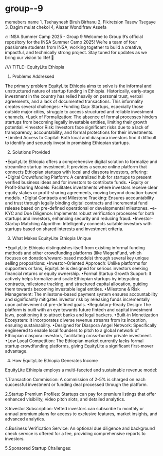 # group--9 
memebers name 
1, Tsehaynesh Biruh Birhanu 
2, Fikiretsion Tasew Tsegaye
3, Dagim mulat chekol
4, Alazar Wondifraw Assefa



🔥 INSA Summer Camp 2025 - Group 9  Welcome to Group 9’s official repository for the INSA Summer Camp 2025! We’re a team of four passionate students from INSA, working together to build a creative, impactful, and technically strong project. Stay tuned for updates as we bring our vision to life! 🚀

//// TITLE- EquityLite Ethiopia

1. Problems Addressed

The primary problem EquityLite Ethiopia aims to solve is the informal and unstructured nature of startup funding in Ethiopia. Historically, early-stage investment in the country has relied heavily on personal trust, verbal agreements, and a lack of documented transactions. This informality creates several challenges:
•Funding Gap: Startups, especially those outside major cities, struggle to access structured and reliable investment channels.
•Lack of Formalization: The absence of formal processes hinders startups from becoming legally investable entities, limiting their growth potential.
•Investor Risk: Investors face significant risks due to a lack of transparency, accountability, and formal protections for their investments.
•Limited Access to Capital: Both local and diaspora investors find it difficult to identify and securely invest in promising Ethiopian startups.

2. Solutions Provided

•EquityLite Ethiopia offers a comprehensive digital solution to formalize and streamline startup investment. It provides a secure online platform that connects Ethiopian startups with local and diaspora investors, offering:
•Digital Crowdfunding Platform: A centralized hub for startups to present verified business ideas and for investors to contribute funds.
•Equity or Profit-Sharing Models: Facilitates investments where investors receive clear equity stakes or profit-sharing agreements, moving beyond donation-based models.
•Digital Contracts and Milestone Tracking: Ensures accountability and trust through legally binding digital contracts and incremental fund release based on pre-defined operational or developmental milestones.
•e-KYC and Due Diligence: Implements robust verification processes for both startups and investors, enhancing security and reducing fraud.
•Investor-Startup Matching Algorithm: Intelligently connects suitable investors with startups based on shared interests and investment criteria.

3. What Makes EquityLite Ethiopia Unique

•EquityLite Ethiopia distinguishes itself from existing informal funding methods and other crowdfunding platforms (like WegenFund, which focuses on donation/reward-based models) through several key unique selling propositions:
•Investor-Oriented Approach: Unlike platforms for supporters or fans, EquityLite is designed for serious investors seeking financial returns or equity ownership.
•Formal Startup Growth Support: It actively helps formalize and scale Ethiopian startups by integrating contracts, milestone tracking, and structured capital allocation, guiding them towards becoming investable legal entities.
•Milestone & Risk Management: The milestone-based payment system ensures accountability and significantly mitigates investor risk by releasing funds incrementally upon achievement of pre-defined goals.
•Regulatory-Ready Design: The platform is built with an eye towards future fintech and capital investment laws, positioning it to attract banks and legal backers.
•Built-in Monetization Ecosystem: It incorporates diverse revenue streams from its inception, ensuring sustainability.
•Designed for Diaspora Angel Network: Specifically engineered to enable local founders to pitch to a global network of Ethiopian diaspora investors, facilitating cross-border private investment.
•Low Local Competition: The Ethiopian market currently lacks formal startup crowdfunding platforms, giving EquityLite a significant first-mover advantage.

4. How EquityLite Ethiopia Generates Income

EquityLite Ethiopia employs a multi-faceted and sustainable revenue model:

1.Transaction Commission: A commission of 2-5% is charged on each successful investment or funding deal processed through the platform.

2.Startup Premium Profiles: Startups can pay for premium listings that offer enhanced visibility, video pitch slots, and detailed analytics.

3.Investor Subscription: Vetted investors can subscribe to monthly or annual premium plans for access to exclusive features, market insights, and advanced analytics.

4.Business Verification Service: An optional due diligence and background check service is offered for a fee, providing comprehensive reports to investors.

5.Sponsored Startup Challenges:


